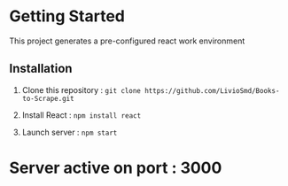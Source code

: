 # Getting Started 

This project generates a pre-configured react work environment

## Installation

1. Clone this repository : `git clone https://github.com/LivioSmd/Books-to-Scrape.git`

2. Install React : `npm install react`

3. Launch server : `npm start`

# Server active on port : 3000
